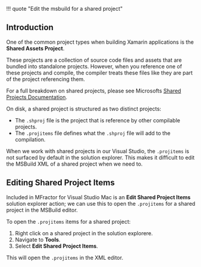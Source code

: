 !!! quote "Edit the msbuild for a shared project"

## Introduction

One of the common project types when building Xamarin applications is the **Shared Assets Project**.

These projects are a collection of source code files and assets that are bundled into standalone projects. However, when you reference one of these projects and compile, the compiler treats these files like they are part of the project referencing them.

For a full breakdown on shared projects, please see Microsofts [Shared Projects Documentation](https://docs.microsoft.com/en-us/xamarin/cross-platform/app-fundamentals/shared-projects).

On disk, a shared project is structured as two distinct projects:

 * The `.shproj` file is the project that is reference by other compilable projects.
 * The `.projitems` file defines what the `.shproj` file will add to the compilation.

When we work with shared projects in our Visual Studio, the `.projitems` is not surfaced by default in the solution explorer. This makes it difficult to edit the MSBuild XML of a shared project when we need to.

## Editing Shared Project Items

Included in MFractor for Visual Studio Mac is an **Edit Shared Project Items** solution explorer action; we can use this to open the `.projitems` for a shared project in the MSBuild editor.

To open the `.projitems` items for a shared project:

 1. Right click on a shared project in the solution explorere.
 2. Navigate to **Tools**.
 3. Select **Edit Shared Project Items**.

This will open the `.projitems` in the XML editor.
